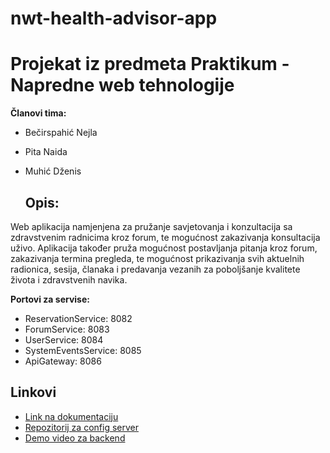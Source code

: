 # nwt-health-advisor-app
# Projekat iz predmeta Praktikum - Napredne web tehnologije
**Članovi tima:**
- Bečirspahić Nejla
- Pita Naida
- Muhić Dženis

  ## Opis:
Web aplikacija namjenjena za pružanje savjetovanja i konzultacija sa zdravstvenim radnicima kroz forum, te mogućnost zakazivanja konsultacija uživo. Aplikacija također pruža  mogućnost postavljanja pitanja kroz forum, zakazivanja termina pregleda, te mogućnost prikazivanja svih aktuelnih radionica, sesija, članaka i predavanja vezanih za poboljšanje kvalitete života i zdravstvenih navika.

**Portovi za servise:**
- ReservationService: 8082
- ForumService: 8083
- UserService: 8084
- SystemEventsService: 8085
- ApiGateway: 8086

## Linkovi
- [Link na dokumentaciju](#https://drive.google.com/drive/folders/1fwPgdHgZS7a2KZohop9mhsw21TrYb8e_)
- [Repozitorij za config server](#https://github.com/dmuhic1/server_properties)
- [Demo video za backend](#https://drive.google.com/drive/folders/1KK8eMx89gd9zdu4PTZa4AfMZtyr3n4uE)

